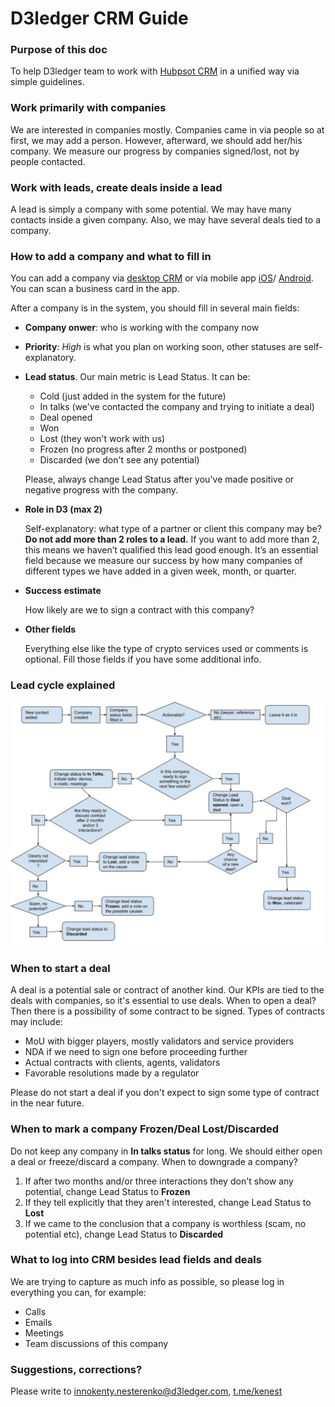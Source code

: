 # D3ledger CRM Guide

### Purpose of this doc
To help D3ledger team to work with [Hubpsot CRM](https://app.hubspot.com/contacts/5107533/companies/list/view/all/?) in a unified way via simple guidelines. 

### Work primarily with companies
We are interested in companies mostly. Companies came in via people so at first, we may add a person. However, afterward, we should add her/his company. We measure our progress by companies signed/lost, not by people contacted. 

### Work with leads, create deals inside a lead
A lead is simply a company with some potential. We may have many contacts inside a given company. Also, we may have several deals tied to a company. 

### How to add a company and what to fill in
You can add a company via [desktop CRM](https://app.hubspot.com/contacts/5107533/companies/list/view/all/) or via mobile app [iOS](https://itunes.apple.com/us/app/hubspot/id1107711722?mt=8)/ [Android](https://play.google.com/store/apps/details?id=com.hubspot.android&hl=en_US). You can scan a business card in the app. 

After a company is in the system, you should fill in several main fields:

* **Company onwer**: who is working with the company now

* **Priority**: *High* is what you plan on working soon, other statuses are self-explanatory. 


* **Lead status**. Our main metric is Lead Status. It can be:
  * Cold (just added in the system for the future)
  * In talks (we've contacted the company and trying to initiate a deal)
  * Deal opened
  * Won 
  * Lost (they won't work with us)
  * Frozen (no progress after 2 months or postponed)
  * Discarded (we don't see any potential)

  Please, always change Lead Status after you've made positive or negative progress with the company.

* **Role in D3 (max 2)** 

  Self-explanatory: what type of a partner or client this company may be? **Do not add more than 2 roles to a lead.** If you    want to add more than 2, this means we haven’t qualified this lead good enough. It’s an essential field because we measure our success by how many companies of different types we have added in a given week, month, or quarter. 

* **Success estimate**
  
  How likely are we to sign a contract with this company? 
  
* **Other fields** 

  Everything else like the type of crypto services used or comments is optional. Fill those fields if you have some additional info.  

### Lead cycle explained
![Lead cycle explained](https://github.com/kenest2/D3-CRM/blob/master/cycle.png)

### When to start a deal
A deal is a potential sale or contract of another kind. Our KPIs are tied to the deals with companies, so it's essential to use deals. When to open a deal? Then there is a possibility of some contract to be signed. Types of contracts may include:
* MoU with bigger players, mostly validators and service providers
* NDA if we need to sign one before proceeding further 
* Actual contracts with clients, agents, validators
* Favorable resolutions made by a regulator

Please do not start a deal if you don't expect to sign some type of contract in the near future.

### When to mark a company Frozen/Deal Lost/Discarded
Do not keep any company in **In talks status** for long. We should either open a deal or freeze/discard a company. When to downgrade a company? 
1. If after two months and/or three interactions they don't show any potential, change Lead Status to **Frozen**
1. If they tell explicitly that they aren't interested, change Lead Status to **Lost**
1. If we came to the conclusion that a company is worthless (scam, no potential etc), change Lead Status to **Discarded**

### What to log into CRM besides lead fields and deals
We are trying to capture as much info as possible, so please log in everything you can, for example: 
* Calls
* Emails
* Meetings
* Team discussions of this company 

### Suggestions, corrections? 
Please write to [innokenty.nesterenko@d3ledger.com](mailto:innokenty.nesterenko@d3ledger.com), [t.me/kenest](https://t.me/kenest)

